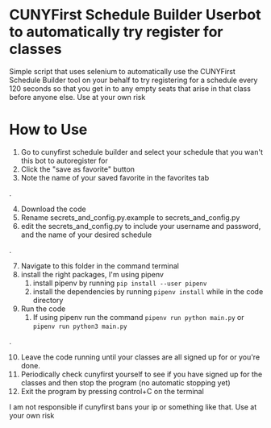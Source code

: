 

# CUNYFirst Schedule Builder Userbot to automatically try register for classes
Simple script that uses selenium to automatically use the CUNYFirst Schedule Builder tool on your behalf to try registering for a schedule every 120 seconds so that you get in to any empty seats that arise in that class before anyone else.
Use at your own risk

# How to Use
1) Go to cunyfirst schedule builder and select your schedule that you wan't this bot to autoregister for
2) Click the "save as favorite" button
3) Note the name of your saved favorite in the favorites tab

.

4) Download the code
5) Rename secrets_and_config.py.example to secrets_and_config.py
6) edit the secrets_and_config.py to include your username and password, and the name of your desired schedule
   
.

7) Navigate to this folder in the command terminal
8) install the right packages, I'm using pipenv
   1) install pipenv by running `pip install --user pipenv`
   2) install the dependencies by running `pipenv install` while in the code directory
9) Run the code
   1)  If using pipenv run the command  `pipenv run python main.py` or `pipenv run python3 main.py`

.

10) Leave the code running until your classes are all signed up for or you're done. 
11) Periodically check cunyfirst yourself to see if you have signed up for the classes and then stop the program (no automatic stopping yet)
12) Exit the program by pressing control+C on the terminal

I am not responsible if cunyfirst bans your ip or something like that. Use at your own risk